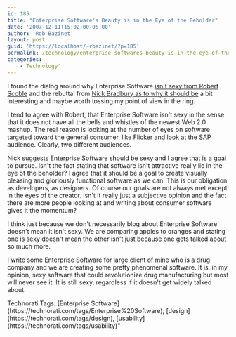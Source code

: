 ```yaml
---
id: 185
title: "Enterprise Software's Beauty is in the Eye of the Beholder"
date: '2007-12-11T15:02:00-05:00'
author: 'Rob Bazinet'
layout: post
guid: 'https://localhost/~rbazinet/?p=185'
permalink: /technology/enterprise-softwares-beauty-is-in-the-eye-of-the-beholder/
categories:
    - Technology'
---
```

I found the dialog around why Enterprise Software [isn't sexy from Robert Scoble](https://scobleizer.com/2007/12/09/why-enterprise-software-isnt-sexy/) and the rebuttal from [Nick Bradbury as to why it should be](https://nick.typepad.com/blog/2007/12/enterprise-soft.html) a bit interesting and maybe worth tossing my point of view in the ring.

I tend to agree with Robert, that Enterprise Software isn't sexy in the sense that it does not have all the bells and whistles of the newest Web 2.0 mashup. The real reason is looking at the number of eyes on software targeted toward the general consumer, like Flicker and look at the SAP audience. Clearly, two different audiences.

Nick suggests Enterprise Software should be sexy and I agree that is a goal to pursue. Isn't the fact stating that software isn't attractive really lie in the eye of the beholder? I agree that it should be a goal to create visually pleasing and gloriously functional software as we can. This is our obligation as developers, as designers. Of course our goals are not always met except in the eyes of the creator. Isn't it really just a subjective opinion and the fact there are more people looking at and writing about consumer software gives it the momentum?

I think just because we don't necessarily blog about Enterprise Software doesn't mean it isn't sexy. We are comparing apples to oranges and stating one is sexy doesn't mean the other isn't just because one gets talked about so much more.

I write some Enterprise Software for large client of mine who is a drug company and we are creating some pretty phenomenal software. It is, in my opinion, sexy software that could revolutionize drug manufacturing but most will never see it. It is still sexy, regardless if it doesn't get widely talked about.

<div class="wlWriterSmartContent" style="display:inline;float:none;margin:0;padding:0;">Technorati Tags: [Enterprise Software](https://technorati.com/tags/Enterprise%20Software), [design](https://technorati.com/tags/design), [usability](https://technorati.com/tags/usability)</div>"